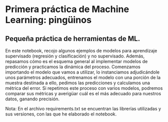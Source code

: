 # Primera práctica de Machine Learning: pingüinos
## Pequeña práctica de herramientas de ML.
 En este notebook, recojo algunos ejemplos de modelos para aprendizaje supervisado (regresión y clasificación) y no supervisado. Además, repasamos cómo es el esquema general al implementar modelos de predicción y practicamos la dinámica del proceso. 
 Comenzamos importando el modelo que vamos a utilizar, lo instanciamos adjudicándole unos parámetros adecuados, entrenamos el modelo con una porción de la muestra destinada a ello, pedimos las predicciones y calculamos una métrica del error.
 Si repetimos este proceso con varios modelos, podremos comparar sus métricas y averigüar cuál es el más adecuado para nuestros datos, ganando precisión.

 Nota: En el archivo requirements.txt se encuentran las librerías utilizadas y sus versiones, con las que he elaborado el notebook. 